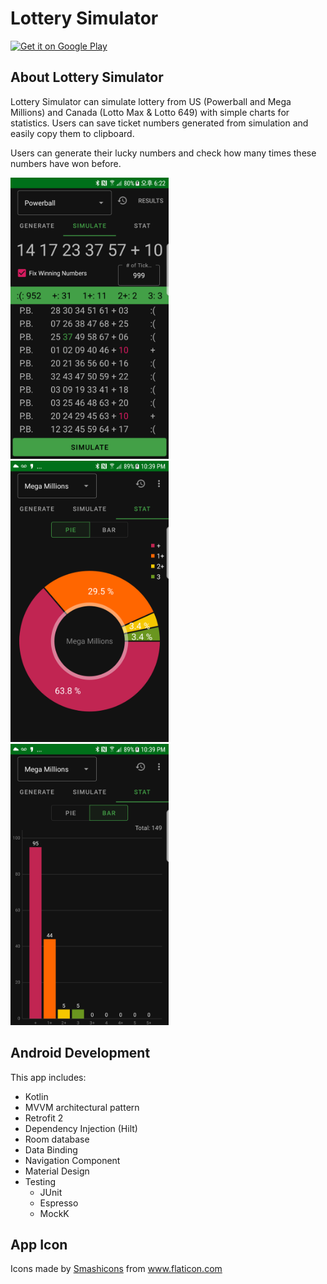 # Lottery Simulator
<a href='https://play.google.com/store/apps/details?id=org.dave.lotterysimulatorwithstat&pcampaignid=pcampaignidMKT-Other-global-all-co-prtnr-py-PartBadge-Mar2515-1'><img alt='Get it on Google Play' src='https://play.google.com/intl/en_us/badges/static/images/badges/en_badge_web_generic.png' height="100"/></a>
## About Lottery Simulator
Lottery Simulator can simulate lottery from US (Powerball and Mega Millions) and Canada (Lotto Max & Lotto 649) with simple charts for statistics. Users can save ticket numbers generated from simulation and easily copy them to clipboard.

Users can generate their lucky numbers and check how many times these numbers have won before. 

<img alt='Get it on Google Play' src='https://github.com/davekim0203/LotterySimulator/blob/master/screenshots/simulate_numbers.png' height="450"/></a>
<img alt='Get it on Google Play' src='https://github.com/davekim0203/LotterySimulator/blob/master/screenshots/pie_chart.png' height="450"/></a>
<img alt='Get it on Google Play' src='https://github.com/davekim0203/LotterySimulator/blob/master/screenshots/bar_chart.png' height="450"/></a>

## Android Development
This app includes:

 - Kotlin
 - MVVM architectural pattern
 - Retrofit 2
 - Dependency Injection (Hilt)
 - Room database
 - Data Binding
 - Navigation Component
 - Material Design
 - Testing
   - JUnit
   - Espresso
   - MockK

## App Icon
<div>Icons made by <a href="https://www.flaticon.com/authors/smashicons" title="Smashicons">Smashicons</a> from <a href="https://www.flaticon.com/" title="Flaticon">www.flaticon.com</a></div>
